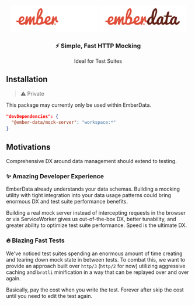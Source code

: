  <p align="center">
  <img
    class="project-logo"
    src="./ember-data-logo-dark.svg#gh-dark-mode-only"
    alt="EmberData MockServer"
    width="240px"
    title="EmberData MockServer"
    />
  <img
    class="project-logo"
    src="./ember-data-logo-light.svg#gh-light-mode-only"
    alt="EmberData MockServer"
    width="240px"
    title="EmberData MockServer"
    />
</p>

<h3 align="center">⚡️ Simple, Fast HTTP Mocking</h3>
<p align="center">Ideal for Test Suites</p>

## Installation

> ⚠️ Private

This package may currently only be used within EmberData.

```json
"devDependencies": {
  "@ember-data/mock-server": "workspace:*"
}
```

## Motivations

Comprehensive DX around data management should extend to testing.

### ✨ Amazing Developer Experience

EmberData already understands your data schemas. Building a mocking utility with tight integration into your data usage patterns could bring enormous DX and test suite performance benefits.

Building a real mock server instead of intercepting requests in the browser or via ServiceWorker gives us out-of-the-box DX, better tunability, and greater ability to optimize test suite performance. Speed is the ultimate DX.

### 🔥 Blazing Fast Tests

We've noticed test suites spending an enormous amount of time creating and tearing down mock state in between tests. To combat this, we want to provide
an approach built over `http/3` (`http/2` for now) utilizing aggressive caching
and `brotli` minification in a way that can be replayed over and over again.

Basically, pay the cost when you write the test. Forever after skip the cost until you need to edit the test again.
